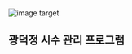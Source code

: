 
![image target](https://github.com/user-attachments/assets/53846d55-2c81-4313-a6e4-96c256988e7f)
<img src="https://github.com/user-attachments/assets/53846d55-2c81-4313-a6e4-96c256988e7f" width="15px" height="15px" />
## 광덕정 시수 관리 프로그램

